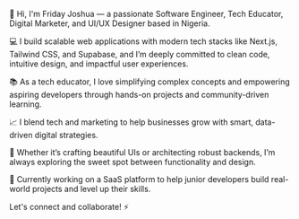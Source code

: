 👋 Hi, I'm Friday Joshua — a passionate Software Engineer, Tech Educator, Digital Marketer, and UI/UX Designer based in Nigeria.

💻 I build scalable web applications with modern tech stacks like Next.js, Tailwind CSS, and Supabase, and I’m deeply committed to clean code, intuitive design, and impactful user experiences.

📚 As a tech educator, I love simplifying complex concepts and empowering aspiring developers through hands-on projects and community-driven learning.

📈 I blend tech and marketing to help businesses grow with smart, data-driven digital strategies.

🎨 Whether it’s crafting beautiful UIs or architecting robust backends, I’m always exploring the sweet spot between functionality and design.

🚀 Currently working on a SaaS platform to help junior developers build real-world projects and level up their skills.

Let's connect and collaborate! ⚡

<!---
friday4code/friday4code is a ✨ special ✨ repository because its `README.md` (this file) appears on your GitHub profile.
You can click the Preview link to take a look at your changes.
--->
